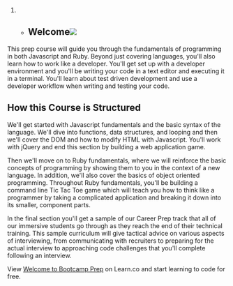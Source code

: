 1. * ## Welcome[![](http://)](http://)

This prep course will guide you through the fundamentals of programming in both Javascript and Ruby. Beyond just covering languages, you'll also learn how to work like a developer. You'll get set up with a developer environment and you'll be writing your code in a text editor and executing it in a terminal. You'll learn about test driven development and use a developer workflow when writing and testing your code. 

## How this Course is Structured

We'll get started with Javascript fundamentals and the basic syntax of the language. We'll dive into functions, data structures, and looping and then we'll cover the DOM and how to modify HTML with Javascript. You'll work with jQuery and end this section by building a web application game. 

Then we'll move on to Ruby fundamentals, where we will reinforce the basic concepts of programming by showing them to you in the context of a new language. In addition, we'll also cover the basics of object oriented programming. Throughout Ruby fundamentals, you'll be building a command line Tic Tac Toe game which will teach you how to think like a programmer by taking a complicated application and breaking it down into its smaller, component parts. 

In the final section you'll get a sample of our Career Prep track that all of our immersive students go through as they reach the end of their technical training. This sample curriculum will give tactical advice on various aspects of interviewing, from communicating with recruiters to preparing for the actual interview to approaching code challenges that you'll complete following an interview. 

<p class='util--hide'>View <a href='https://learn.co/lessons/welcome-to-bootcamp-prep'>Welcome to Bootcamp Prep</a> on Learn.co and start learning to code for free.</p>
